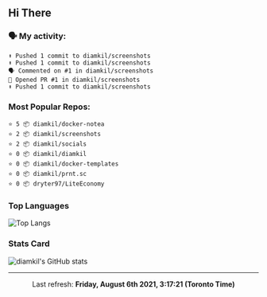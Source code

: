 ## Hi There

### 🗣 My activity:

```
⬆️ Pushed 1 commit to diamkil/screenshots
⬆️ Pushed 1 commit to diamkil/screenshots
🗣 Commented on #1 in diamkil/screenshots
💪 Opened PR #1 in diamkil/screenshots
⬆️ Pushed 1 commit to diamkil/screenshots
```

### Most Popular Repos:

```
⭐️ 5 📦 diamkil/docker-notea
⭐️ 2 📦 diamkil/screenshots
⭐️ 2 📦 diamkil/socials
⭐️ 0 📦 diamkil/diamkil
⭐️ 0 📦 diamkil/docker-templates
⭐️ 0 📦 diamkil/prnt.sc
⭐️ 0 📦 dryter97/LiteEconomy
```

### Top Languages

![Top Langs](https://github-readme-stats.vercel.app/api/top-langs/?username=diamkil&layout=compact&langs_count=10)

### Stats Card

![diamkil's GitHub stats](https://github-readme-stats.vercel.app/api?username=diamkil&count_private=true&show_icons=true)

---

<p align="center">
  Last refresh: 
  <b>Friday, August 6th 2021, 3:17:21 (Toronto Time)</b>
</p>
